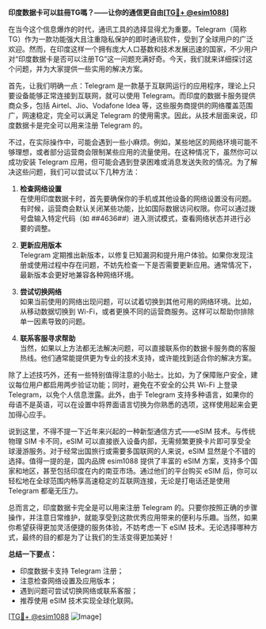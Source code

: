 **印度数据卡可以註冊TG嗎？——让你的通信更自由[[TG💪+ @esim1088](https://t.me/s/esim1088)]**

在当今这个信息爆炸的时代，通讯工具的选择显得尤为重要。Telegram（简称TG）作为一款功能强大且注重隐私保护的即时通讯软件，受到了全球用户的广泛欢迎。然而，在印度这样一个拥有庞大人口基数和技术发展迅速的国家，不少用户对“印度数据卡是否可以注册TG”这一问题充满好奇。今天，我们就来详细探讨这个问题，并为大家提供一些实用的解决方案。

首先，让我们明确一点：Telegram 是一款基于互联网运行的应用程序，理论上只要设备能够正常连接到互联网，就可以使用 Telegram。而印度的数据卡服务提供商众多，包括 Airtel、Jio、Vodafone Idea 等，这些服务商提供的网络覆盖范围广，网速稳定，完全可以满足 Telegram 的使用需求。因此，从技术层面来说，印度数据卡是完全可以用来注册 Telegram 的。

不过，在实际操作中，可能会遇到一些小麻烦。例如，某些地区的网络环境可能不够理想，或者部分运营商会限制某些应用的流量使用。在这种情况下，虽然你可以成功安装 Telegram 应用，但可能会遇到登录困难或消息发送失败的情况。为了解决这些问题，我们可以尝试以下几种方法：

1. **检查网络设置**  
   在使用印度数据卡时，首先要确保你的手机或其他设备的网络设置没有问题。有时候，运营商会默认关闭某些功能，比如国际数据访问权限。你可以通过拨号盘输入特定代码（如 *#*#4636#*#*）进入测试模式，查看网络状态并进行必要的调整。

2. **更新应用版本**  
   Telegram 定期推出新版本，以修复已知漏洞和提升用户体验。如果你发现注册或使用过程中存在问题，不妨先检查一下是否需要更新应用。通常情况下，最新版本会更好地兼容各种网络环境。

3. **尝试切换网络**  
   如果当前使用的网络出现问题，可以试着切换到其他可用的网络环境。比如，从移动数据切换到 Wi-Fi，或者更换不同的运营商服务。这样可以帮助你排除单一因素导致的问题。

4. **联系客服寻求帮助**  
   当然，如果以上方法都无法解决问题，可以直接联系你的数据卡服务商的客服热线。他们通常能提供更为专业的技术支持，或许能找到适合你的解决方案。

除了上述技巧外，还有一些特别值得注意的小贴士。比如，为了保障账户安全，建议每位用户都启用两步验证功能；同时，避免在不安全的公共 Wi-Fi 上登录 Telegram，以免个人信息泄露。此外，由于 Telegram 支持多种语言，如果你的母语不是英语，可以在设置中将界面语言切换为你熟悉的选项，这样使用起来会更加得心应手。

说到这里，不得不提一下近年来兴起的一种新型通信方式——eSIM 技术。与传统物理 SIM 卡不同，eSIM 可以直接嵌入设备内部，无需频繁更换卡片即可享受全球漫游服务。对于经常出国旅行或需要多国联网的人来说，eSIM 显然是个不错的选择。值得一提的是，国内品牌 esim1088 提供了丰富的 eSIM 方案，支持多个国家和地区，甚至包括印度在内的南亚市场。通过他们的平台购买 eSIM 后，你可以轻松地在全球范围内畅享高速稳定的互联网连接，无论是打电话还是使用 Telegram 都毫无压力。

总而言之，印度数据卡完全是可以用来注册 Telegram 的。只要你按照正确的步骤操作，并注意日常维护，就能享受到这款优秀应用带来的便利与乐趣。当然，如果你希望获得更加灵活便捷的服务体验，不妨考虑一下 eSIM 技术。无论选择哪种方式，最终的目的都是为了让我们的生活变得更加美好！

**总结一下要点：**
- 印度数据卡支持 Telegram 注册；
- 注意检查网络设置及应用版本；
- 遇到问题可尝试切换网络或联系客服；
- 推荐使用 eSIM 技术实现全球化联网。

[[TG💪+ @esim1088](https://t.me/s/esim1088) ![Image](https://i.postimg.cc/4NQfJmqS/Snipaste-2025-05-13-00-14-12.png)]